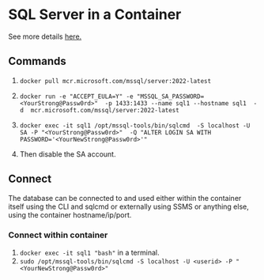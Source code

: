 # SQL Server in a Container

See more details [here.](https://learn.microsoft.com/en-us/sql/linux/quickstart-install-connect-docker?view=sql-server-ver16&tabs=cli&pivots=cs1-bash) 

## Commands
1. `docker pull mcr.microsoft.com/mssql/server:2022-latest`

1. `docker run -e "ACCEPT_EULA=Y" -e "MSSQL_SA_PASSWORD=<YourStrong@Passw0rd>" 
   -p 1433:1433 --name sql1 --hostname sql1 
   -d 
   mcr.microsoft.com/mssql/server:2022-latest`

1. `docker exec -it sql1 /opt/mssql-tools/bin/sqlcmd 
   -S localhost -U SA -P "<YourStrong@Passw0rd>" 
   -Q "ALTER LOGIN SA WITH PASSWORD='<YourNewStrong@Passw0rd>'"`

1. Then disable the SA account.

## Connect

The database can be connected to and used either within the container itself using the CLI and sqlcmd or externally using SSMS or anything else, using the container hostname/ip/port.

### Connect within container

1. `docker exec -it sql1 "bash"` in a terminal.
1. `sudo /opt/mssql-tools/bin/sqlcmd -S localhost -U <userid> -P "<YourNewStrong@Passw0rd>"`




   
